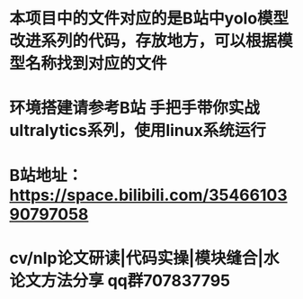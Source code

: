 # 本项目中的文件对应的是B站中yolo模型改进系列的代码，存放地方，可以根据模型名称找到对应的文件

# 环境搭建请参考B站 手把手带你实战ultralytics系列，使用linux系统运行

# B站地址：https://space.bilibili.com/3546610390797058

# cv/nlp论文研读|代码实操|模块缝合|水论文方法分享 qq群707837795

